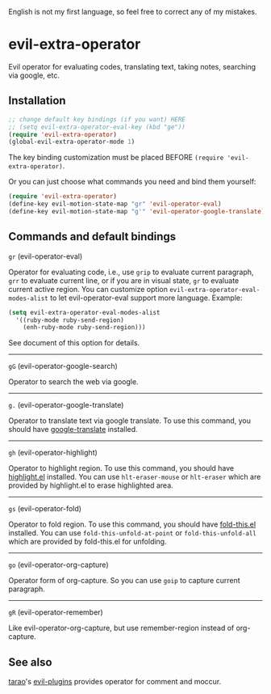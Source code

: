 English is not my first language, so feel free to correct any of my mistakes.

evil-extra-operator
===================

Evil operator for evaluating codes, translating text, taking notes, searching via google, etc.


Installation
------------

```lisp
;; change default key bindings (if you want) HERE
;; (setq evil-extra-operator-eval-key (kbd "ge"))
(require 'evil-extra-operator)
(global-evil-extra-operator-mode 1)
```
The key binding customization must be placed BEFORE `(require 'evil-extra-operator)`.

Or you can just choose what commands you need and bind them yourself:
```lisp
(require 'evil-extra-operator)
(define-key evil-motion-state-map "gr" 'evil-operator-eval)
(define-key evil-motion-state-map "g'" 'evil-operator-google-translate)
```

Commands and default bindings
-----------------------------

`gr` (evil-operator-eval)

Operator for evaluating code, i.e., use `grip` to evaluate current paragraph, `grr` to evaluate current line, or if you are in visual state, `gr` to evaluate current active region.
You can customize option `evil-extra-operator-eval-modes-alist` to let evil-operator-eval support more language. Example:
```lisp
(setq evil-extra-operator-eval-modes-alist
  '((ruby-mode ruby-send-region)
    (enh-ruby-mode ruby-send-region)))
```
See document of this option for details.

---

`gG` (evil-operator-google-search)

Operator to search the web via google.

---

`g.` (evil-operator-google-translate)

Operator to translate text via google translate.
To use this command, you should have [google-translate](https://github.com/manzyuk/google-translate) installed.

---

`gh` (evil-operator-highlight)

Operator to highlight region.
To use this command, you should have [highlight.el](http://www.emacswiki.org/emacs-en/download/highlight.el) installed.
You can use `hlt-eraser-mouse` or `hlt-eraser` which are provided by highlight.el to erase highlighted area.

---

`gs` (evil-operator-fold)

Operator to fold region.
To use this command, you should have [fold-this.el](https://github.com/magnars/fold-this.el) installed.
You can use `fold-this-unfold-at-point` or `fold-this-unfold-all` which are provided by fold-this.el for unfolding.

---

`go` (evil-operator-org-capture)

Operator form of org-capture.
So you can use `goip` to capture current paragraph.

---

`gR` (evil-operator-remember)

Like evil-operator-org-capture, but use remember-region instead of org-capture.


See also
-----------------------------
[tarao](https://github.com/tarao)'s [evil-plugins](https://github.com/tarao/evil-plugins) provides operator for comment and moccur.

